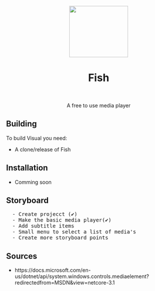  <p align="center"><img src="https://i.imgur.com/4GjaQok.png" width="160" height="140"> </p>
 <h1 align="center"> Fish</h1>
<br>
<p align="center">A free to use media player</p>

## Building
To build Visual you need:
- A clone/release of Fish

<h2> Installation</h2>
  <ul>
    <li>Comming soon</li>
  </ul>
  <h2> Storyboard</h2>
  <pre>
  - Create projecct (✔)
  - Make the basic media player(✔)
  - Add subtitle items
  - Small menu to select a list of media's
  - Create more storyboard points</pre>
<h2> Sources</h2>
<ul>
 <li>https://docs.microsoft.com/en-us/dotnet/api/system.windows.controls.mediaelement?redirectedfrom=MSDN&view=netcore-3.1</li>
</ul>


